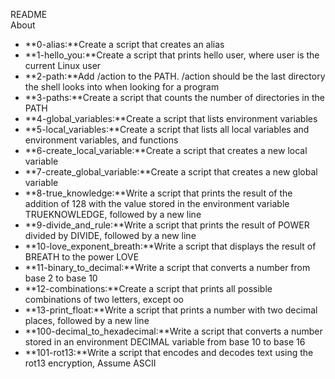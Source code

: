 README<br>
About<br>
- **0-alias:**Create a script that creates an alias
- **1-hello_you:**Create a script that prints hello user, where user is the current Linux user
- **2-path:**Add /action to the PATH. /action should be the last directory the shell looks into when looking for a program
- **3-paths:**Create a script that counts the number of directories in the PATH
- **4-global_variables:**Create a script that lists environment variables
- **5-local_variables:**Create a script that lists all local variables and environment variables, and functions
- **6-create_local_variable:**Create a script that creates a new local variable
- **7-create_global_variable:**Create a script that creates a new global variable
- **8-true_knowledge:**Write a script that prints the result of the addition of 128 with the value stored in the environment variable TRUEKNOWLEDGE, followed by a new line
- **9-divide_and_rule:**Write a script that prints the result of POWER divided by DIVIDE, followed by a new line
- **10-love_exponent_breath:**Write a script that displays the result of BREATH to the power LOVE
- **11-binary_to_decimal:**Write a script that converts a number from base 2 to base 10
- **12-combinations:**Create a script that prints all possible combinations of two letters, except oo
- **13-print_float:**Write a script that prints a number with two decimal places, followed by a new line
- **100-decimal_to_hexadecimal:**Write a script that converts a number stored in an environment DECIMAL variable from base 10 to base 16
- **101-rot13:**Write a script that encodes and decodes text using the rot13 encryption, Assume ASCII
